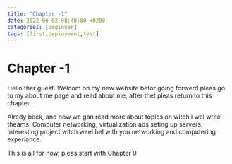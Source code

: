 ```yaml
---
title: "Chapter -1"
date: 2022-06-02 08:40:00 +0200
categories: [beginner]
tags: [first,deployment,test]
---
```


# Chapter -1

Hello ther guest. Welcom on my new website befor going forwerd pleas go to my about me page and read about me, after thet pleas return to this chapter.

Alredy beck, and now we gan read more about topics on witch i wel write theams. Computer networking, virtualization ads seting up servers. Interesting project witch weel hel with you networking and computering experiance. 

This is all for now, pleas start with Chapter 0
